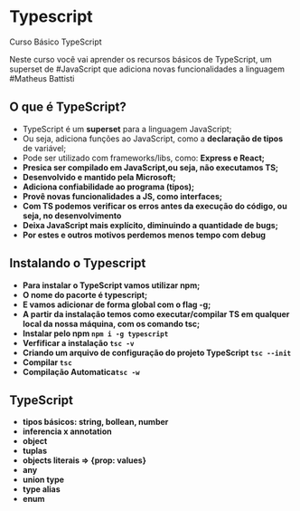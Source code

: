# Typescript
<p>Curso Básico TypeScript</p>
<p> Neste curso você vai aprender os recursos básicos de TypeScript, um superset de #JavaScript que adiciona novas funcionalidades a linguagem #Matheus Battisti</p>

## O que é TypeScript?
<ul>
    <li>TypeScript é um <b>superset</b> para a linguagem JavaScript;</li>
    <li>Ou seja, adiciona funções ao JavaScript, como a <b>declaração de tipos</b> de variável;</li>
    <li>Pode ser utilizado com frameworks/libs, como: <b>Express e React;<b> 
    </li>
    <li>Presica ser <b>compilado em JavaScript,</b>ou seja, não executamos TS;</li>
    <li>Desenvolvido e mantido pela <b>Microsoft;</b></li>
    <li>Adiciona <b>confiabilidade</b> ao programa (tipos);</li>
    <li>Provê novas funcionalidades a JS, como <b>interfaces</b>;</li>
    <li>Com TS podemos <b>verificar os erros antes da execução</b> do código, ou seja, no desenvolvimento</li>
    <li>Deixa JavaScript <b>mais explícito</b>, diminuindo a quantidade de bugs;</li>
    <li>Por estes e outros motivos <b>perdemos menos tempo com debug</b></li>
</ul>

## Instalando o Typescript
<ul>
    <li>Para instalar o TypeScript vamos utilizar <b>npm</b>;</li>
    <li>O nome do pacorte é <b>typescript</b>;</li>
    <li>E vamos adicionar de forma global com o <b>flag -g</b>;</li>
    <li>A partir da instalação temos como <b>executar/compilar</b> TS em qualquer local da nossa máquina, com os comando 
    <b>tsc</b>;</li>
    <li>Instalar pelo npm <code>npm i -g typescript</code></li>
    <li>Verfificar a instalação <code>tsc -v</code></li>
    <li>Criando um arquivo de configuração do projeto TypeScript <code>tsc --init</code></li>
    <li>Compilar <code>tsc</code></li>
    <li>Compilação Automatica<code>tsc -w</code></li>
</ul>

## TypeScript 
<ul>
    <li>tipos básicos: string, bollean, number</li>
    <li>inferencia x annotation</li>
    <li>object</li>
    <li>tuplas</li>
    <li>objects literais => {prop: values}</li>
    <li>any</li>
    <li>union type</li>
    <li>type alias</li>
    <li>enum</li>
</ul>